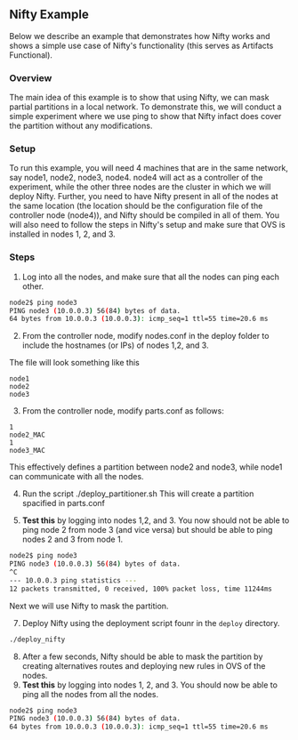 Nifty Example
-------

Below we describe an example that demonstrates how Nifty works and shows a simple use case of Nifty's functionality (this serves as Artifacts Functional).

### Overview
The main idea of this example is to show that using Nifty, we can mask partial partitions in a local network. To demonstrate this, we will conduct a simple experiment where we use ping to show that Nifty infact does cover the partition without any modifications.

### Setup
To run this example, you will need 4 machines that are in the same network, say node1, node2, node3, node4. node4 will act as a controller of the experiment, while the other three nodes are the cluster in which we will deploy Nifty. Further, you need to have Nifty present in all of the nodes at the same location (the location should be the configuration file of the controller node (node4)), and Nifty should be compiled in all of them. You will also need to follow the steps in Nifty's setup and make sure that OVS is installed in nodes 1, 2, and 3.

### Steps
1. Log into all the nodes, and make sure that all the nodes can ping each other.

```bash
node2$ ping node3
PING node3 (10.0.0.3) 56(84) bytes of data.
64 bytes from 10.0.0.3 (10.0.0.3): icmp_seq=1 ttl=55 time=20.6 ms
```

2. From the controller node, modify nodes.conf in the deploy folder to include the hostnames (or IPs) of nodes 1,2, and 3.

The file will look something like this
```
node1
node2
node3
```

3. From the controller node, modify parts.conf as follows: 

```
1
node2_MAC
1
node3_MAC
```

This effectively defines a partition between node2 and node3, while node1 can communicate with all the nodes.

4. Run the script ./deploy_partitioner.sh
This will create a partition spacified in parts.conf

6. **Test this** by logging into nodes 1,2, and 3. You now should not be able to ping node 2 from node 3 (and vice versa) but should be able to ping nodes 2 and 3 from node 1.

```bash
node2$ ping node3
PING node3 (10.0.0.3) 56(84) bytes of data.
^C
--- 10.0.0.3 ping statistics ---
12 packets transmitted, 0 received, 100% packet loss, time 11244ms

```

Next we will use Nifty to mask the partition.


7. Deploy Nifty using the deployment script founr in the ```deploy``` directory.

```bash
./deploy_nifty
```

8. After a few seconds, Nifty should be able to mask the partition by creating alternatives routes and deploying new rules in OVS of the nodes.
9. **Test this** by logging into nodes 1, 2, and 3. You should now be able to ping all the nodes from all the nodes.

```bash
node2$ ping node3
PING node3 (10.0.0.3) 56(84) bytes of data.
64 bytes from 10.0.0.3 (10.0.0.3): icmp_seq=1 ttl=55 time=20.6 ms
```











